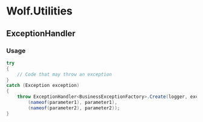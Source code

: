 ﻿# Wolf.Utilities

## ExceptionHandler

### Usage
```csharp
try
{
	// Code that may throw an exception
}
catch (Exception exception)
{
	throw ExceptionHandler<BusinessExceptionFactory>.Create(logger, exception,
		(nameof(parameter1), parameter1),
		(nameof(parameter2), parameter2));
}
```
